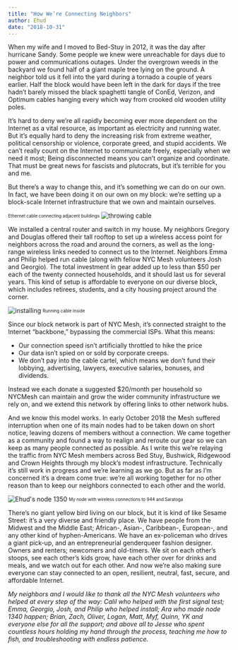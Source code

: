 ```yaml
---
title: "How We’re Connecting Neighbors"
author: Ehud
date: "2018-10-31"
---
```


When my wife and I moved to Bed-Stuy in 2012, it was the day after hurricane Sandy. Some people we knew were unreachable for days due to power and communications outages. Under the overgrown weeds in the backyard we found half of a giant maple tree lying on the ground. A neighbor told us it fell into the yard during a tornado a couple of years earlier. Half the block would have been left in the dark for days if the tree hadn’t barely missed the black spaghetti tangle of ConEd, Verizon, and Optimum cables hanging every which way from crooked old wooden utility poles. 

It’s hard to deny we’re all rapidly becoming ever more dependent on the Internet as a vital resource, as important as electricity and running water. But it’s equally hard to deny the increasing risk from extreme weather, political censorship or violence, corporate greed, and stupid accidents. We can’t really count on the Internet to communicate freely, especially when we need it most; Being disconnected means you can’t organize and coordinate. That must be great news for fascists and plutocrats, but it’s terrible for you and me.   

But there’s a way to change this, and it’s something we can do on our own. In fact, we have been doing it on our own on my block: we’re setting up a block-scale Internet infrastructure that we own and maintain ourselves. 

<sub><sup>Ethernet cable connecting adjacent buildings</sup></sub>
![throwing cable](/img/blog/ehud-roof.jpg)

We installed a central router and switch in my house. My neighbors Gregory and Douglas offered their tall rooftop to set up a wireless access point for neighbors across the road and around the corners, as well as the long-range wireless links needed to connect us to the Internet. Neighbors Emma and Philip helped run cable (along with fellow NYC Mesh volunteers Josh and Georgio). The total investment in gear added up to less than $50 per each of the twenty connected households, and it should last us for several years. This kind of setup is affordable to everyone on our diverse block, which includes retirees, students, and a city housing project around the corner.

![installing](/img/blog/ehud-inside.jpg)
<sub><sup>Running cable inside</sup></sub>

Since our block network is part of NYC Mesh, it’s connected straight to the Internet “backbone,” bypassing the commercial ISPs. What this means:
  - Our connection speed isn’t artificially throttled to hike the price
  - Our data isn’t spied on or sold by corporate creeps. 
  - We don’t pay into the cable cartel, which means we don’t fund their lobbying, advertising, lawyers, executive salaries, bonuses, and dividends. 

Instead we each donate a suggested $20/month per household so NYCMesh can maintain and grow the wider community infrastructure we rely on, and we extend this network by offering links to other network hubs. 

And we know this model works. In early October 2018 the Mesh suffered interruption when one of its main nodes had to be taken down on short notice, leaving dozens of members without a connection. We came together as a community and found a way to realign and reroute our gear so we can keep as many people connected as possible. As I write this we’re relaying the traffic from NYC Mesh members across Bed Stuy, Bushwick, Ridgewood and Crown Heights through my block’s modest infrastructure. Technically it’s still work in progress and we’re learning as we go. But as far as I’m concerned it’s a dream come true: we’re all working together for no other reason than to keep our neighbors connected to each other and the world.

![Ehud's node 1350](/img/blog/ehud-1350.png)
<sub><sup>My node with wireless connections to 944 and Saratoga</sup></sub>

There’s no giant yellow bird living on our block, but it is kind of like Sesame Street: it’s a very diverse and friendly place. We have people from the Midwest and the Middle East; African-, Asian-, Caribbean-, European-, and any other kind of hyphen-Americans. We have an ex-policeman who drives a giant pick-up, and an entrepreneurial genderqueer fashion designer. Owners and renters; newcomers and old-timers. We sit on each other’s stoops, see each other’s kids grow, have each other over for drinks and meals, and we watch out for each other. And now we’re also making sure everyone can stay connected to an open, resilient, neutral, fast, secure, and affordable Internet.

_My neighbors and I would like to thank all the NYC Mesh volunteers who helped at every step of the way: Calil who helped with the first signal test; Emma, Georgio, Josh, and Philip who helped install; Ara who made node 1340 happen; Brian, Zach, Oliver, Logan, Matt, Myf, Quinn, YK and everyone else for all the support; and above all to Jesse who spent countless hours holding my hand through the process, teaching me how to fish, and troubleshooting with endless patience._



